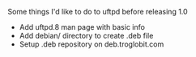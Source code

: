 Some things I'd like to do to uftpd before releasing 1.0

* Add uftpd.8 man page with basic info
* Add debian/ directory to create .deb file
* Setup .deb repository on deb.troglobit.com

